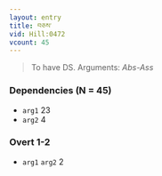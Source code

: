 ```yaml
---
layout: entry
title: བཅས་
vid: Hill:0472
vcount: 45
---
```

> To have DS\.
> Arguments: _Abs-Ass_


### Dependencies (N = 45)
* `arg1` 23
* `arg2` 4


### Overt 1-2
* `arg1` `arg2` 2
